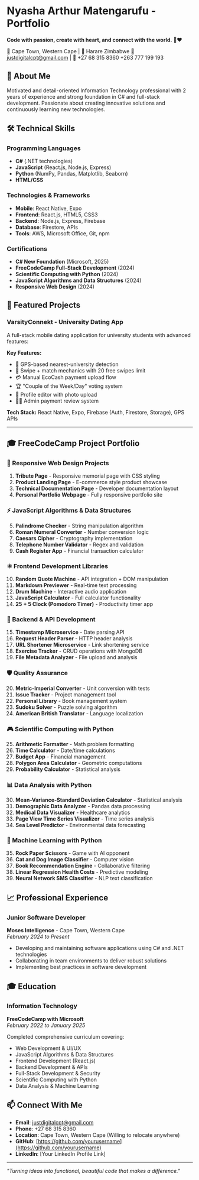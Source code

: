 # Nyasha Arthur Matengarufu - Portfolio

**Code with passion, create with heart, and connect with the world.** 💬❤️

📍 Cape Town, Western Cape |
📍 Harare Zimbabwe 
📧 justdigitalcpt@gmail.com | 📱 +27 68 315 8360
+263 777 199 193

## 🚀 About Me

Motivated and detail-oriented Information Technology professional with 2 years of experience and strong foundation in C# and full-stack development. Passionate about creating innovative solutions and continuously learning new technologies.

## 🛠️ Technical Skills

### Programming Languages
- **C#** (.NET technologies)
- **JavaScript** (React.js, Node.js, Express)
- **Python** (NumPy, Pandas, Matplotlib, Seaborn)
- **HTML/CSS**

### Technologies & Frameworks
- **Mobile**: React Native, Expo
- **Frontend**: React.js, HTML5, CSS3
- **Backend**: Node.js, Express, Firebase
- **Database**: Firestore, APIs
- **Tools**: AWS, Microsoft Office, Git, npm

### Certifications
- **C# New Foundation** (Microsoft, 2025)
- **FreeCodeCamp Full-Stack Development** (2024)
- **Scientific Computing with Python** (2024)
- **JavaScript Algorithms and Data Structures** (2024)
- **Responsive Web Design** (2024)

## 💼 Featured Projects

### VarsityConnekt - University Dating App
A full-stack mobile dating application for university students with advanced features:

**Key Features:**
- 🎯 GPS-based nearest-university detection
- 💝 Swipe + match mechanics with 20 free swipes limit
- 💳 Manual EcoCash payment upload flow
- 🏆 "Couple of the Week/Day" voting system
- 👥 Profile editor with photo upload
- 👨‍💼 Admin payment review system

**Tech Stack:** React Native, Expo, Firebase (Auth, Firestore, Storage), GPS APIs

---

## 🎓 FreeCodeCamp Project Portfolio

### 📱 Responsive Web Design Projects
1. **Tribute Page** - Responsive memorial page with CSS styling
2. **Product Landing Page** - E-commerce style product showcase
3. **Technical Documentation Page** - Developer documentation layout
4. **Personal Portfolio Webpage** - Fully responsive portfolio site

### ⚡ JavaScript Algorithms & Data Structures
5. **Palindrome Checker** - String manipulation algorithm
6. **Roman Numeral Converter** - Number conversion logic
7. **Caesars Cipher** - Cryptography implementation
8. **Telephone Number Validator** - Regex and validation
9. **Cash Register App** - Financial transaction calculator

### ⚛️ Frontend Development Libraries
10. **Random Quote Machine** - API integration + DOM manipulation
11. **Markdown Previewer** - Real-time text processing
12. **Drum Machine** - Interactive audio application
13. **JavaScript Calculator** - Full calculator functionality
14. **25 + 5 Clock (Pomodoro Timer)** - Productivity timer app

### 🔧 Backend & API Development
15. **Timestamp Microservice** - Date parsing API
16. **Request Header Parser** - HTTP header analysis
17. **URL Shortener Microservice** - Link shortening service
18. **Exercise Tracker** - CRUD operations with MongoDB
19. **File Metadata Analyzer** - File upload and analysis

### 🛡️ Quality Assurance
20. **Metric-Imperial Converter** - Unit conversion with tests
21. **Issue Tracker** - Project management tool
22. **Personal Library** - Book management system
23. **Sudoku Solver** - Puzzle solving algorithm
24. **American British Translator** - Language localization

### 🎮 Scientific Computing with Python
25. **Arithmetic Formatter** - Math problem formatting
26. **Time Calculator** - Date/time calculations
27. **Budget App** - Financial management
28. **Polygon Area Calculator** - Geometric computations
29. **Probability Calculator** - Statistical analysis

### 📊 Data Analysis with Python
30. **Mean-Variance-Standard Deviation Calculator** - Statistical analysis
31. **Demographic Data Analyzer** - Pandas data processing
32. **Medical Data Visualizer** - Healthcare analytics
33. **Page View Time Series Visualizer** - Time series analysis
34. **Sea Level Predictor** - Environmental data forecasting

### 🎯 Machine Learning with Python
35. **Rock Paper Scissors** - Game with AI opponent
36. **Cat and Dog Image Classifier** - Computer vision
37. **Book Recommendation Engine** - Collaborative filtering
38. **Linear Regression Health Costs** - Predictive modeling
39. **Neural Network SMS Classifier** - NLP text classification

## 📈 Professional Experience

### Junior Software Developer
**Moses Intelligence** - Cape Town, Western Cape  
*February 2024 to Present*

- Developing and maintaining software applications using C# and .NET technologies
- Collaborating in team environments to deliver robust solutions
- Implementing best practices in software development

## 🎓 Education

### Information Technology
**FreeCodeCamp with Microsoft**  
*February 2022 to January 2025*

Completed comprehensive curriculum covering:
- Web Development & UI/UX
- JavaScript Algorithms & Data Structures
- Frontend Development (React.js)
- Backend Development & APIs
- Full-Stack Development & Security
- Scientific Computing with Python
- Data Analysis & Machine Learning

## 📫 Connect With Me

- **Email**: justdigitalcpt@gmail.com
- **Phone**: +27 68 315 8360
- **Location**: Cape Town, Western Cape (Willing to relocate anywhere)
- **GitHub**: [https://github.com/yourusername](https://github.com/yourusername)
- **LinkedIn**: [Your LinkedIn Profile Link]

---

*"Turning ideas into functional, beautiful code that makes a difference."*
